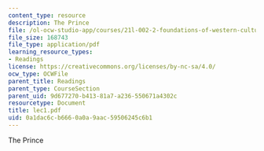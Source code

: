 ```yaml
---
content_type: resource
description: The Prince
file: /ol-ocw-studio-app/courses/21l-002-2-foundations-of-western-culture-ii-renaissance-to-modernity-spring-2003/0a1dac6cb6660a0a9aac59506245c6b1_lec1.pdf
file_size: 168743
file_type: application/pdf
learning_resource_types:
- Readings
license: https://creativecommons.org/licenses/by-nc-sa/4.0/
ocw_type: OCWFile
parent_title: Readings
parent_type: CourseSection
parent_uid: 9d677270-b413-81a7-a236-550671a4302c
resourcetype: Document
title: lec1.pdf
uid: 0a1dac6c-b666-0a0a-9aac-59506245c6b1
---
```

The Prince